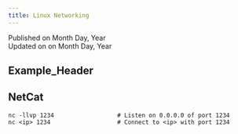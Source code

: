 ```yaml
---
title: Linux Networking
---
```


Published on Month Day, Year  
Updated on on Month Day, Year

## Example_Header

## NetCat
```shell
nc -llvp 1234                  # Listen on 0.0.0.0 of port 1234
nc <ip> 1234                   # Connect to <ip> with port 1234
```
